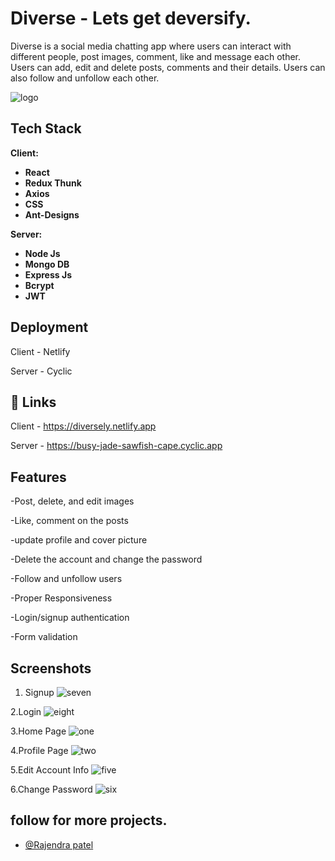 
# Diverse - Lets get deversify.

Diverse is a social media chatting app where users can interact with different people, post images, comment, like and message each other. Users can add, edit and delete posts, comments and their details. Users can also follow and unfollow each other.

![logo](https://user-images.githubusercontent.com/100460788/214284152-e74df401-40d9-414c-84f9-a20903bd8044.png)

## Tech Stack

**Client:** 

- **React**
- **Redux Thunk**
- **Axios**
- **CSS**
- **Ant-Designs**

**Server:**

- **Node Js**
- **Mongo DB**
- **Express Js**
- **Bcrypt**
- **JWT**

## Deployment

Client - Netlify

Server - Cyclic

## 🔗 Links
Client - https://diversely.netlify.app

Server - https://busy-jade-sawfish-cape.cyclic.app

## Features

-Post, delete, and edit images

-Like, comment on the posts

-update profile and cover picture

-Delete the account and change the password

-Follow and unfollow users

-Proper Responsiveness

-Login/signup authentication

-Form validation


## Screenshots
1. Signup
![seven](https://user-images.githubusercontent.com/103047446/224754445-7e011b7d-2167-4da9-aba3-25083a029600.png)

2.Login
![eight](https://user-images.githubusercontent.com/103047446/224754458-d4eecc81-a38d-4afa-9561-5b32e6a9eeac.png)

3.Home Page
![one](https://user-images.githubusercontent.com/103047446/224754534-5d072719-5ea0-4e09-9bff-aae264aa7536.png)

4.Profile Page
![two](https://user-images.githubusercontent.com/103047446/224756558-018ab5f5-7980-455f-90ae-a56fc470d4e0.png)

5.Edit Account Info
![five](https://user-images.githubusercontent.com/103047446/224754481-edbe5a1c-15b5-4989-9cbe-a115843f2335.png)

6.Change Password
![six](https://user-images.githubusercontent.com/103047446/224754471-6983df16-f5b5-4bd6-878c-1405bb639c34.png)

## follow for more projects.

- [@Rajendra patel](https://github.com/centauricoder01)



